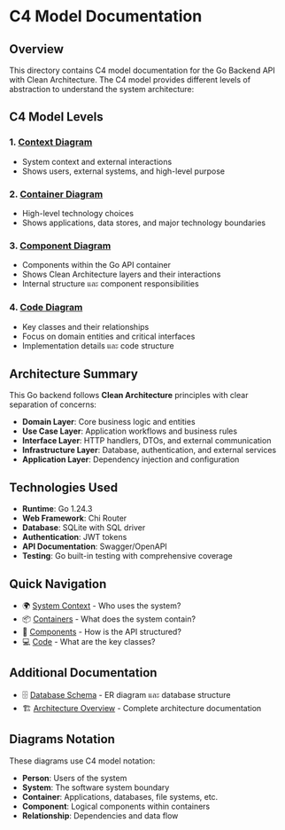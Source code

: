 # C4 Model Documentation

## Overview

This directory contains C4 model documentation for the Go Backend API with Clean Architecture. The C4 model provides different levels of abstraction to understand the system architecture:

## C4 Model Levels

### 1. [Context Diagram](01-context.md) 
- System context and external interactions
- Shows users, external systems, and high-level purpose

### 2. [Container Diagram](02-container.md)
- High-level technology choices  
- Shows applications, data stores, and major technology boundaries

### 3. [Component Diagram](03-component.md) 
- Components within the Go API container
- Shows Clean Architecture layers and their interactions
- Internal structure และ component responsibilities

### 4. [Code Diagram](04-code.md)
- Key classes and their relationships
- Focus on domain entities and critical interfaces
- Implementation details และ code structure

## Architecture Summary

This Go backend follows **Clean Architecture** principles with clear separation of concerns:

- **Domain Layer**: Core business logic and entities
- **Use Case Layer**: Application workflows and business rules  
- **Interface Layer**: HTTP handlers, DTOs, and external communication
- **Infrastructure Layer**: Database, authentication, and external services
- **Application Layer**: Dependency injection and configuration

## Technologies Used

- **Runtime**: Go 1.24.3
- **Web Framework**: Chi Router
- **Database**: SQLite with SQL driver
- **Authentication**: JWT tokens
- **API Documentation**: Swagger/OpenAPI
- **Testing**: Go built-in testing with comprehensive coverage

## Quick Navigation

- 🌍 [System Context](01-context.md) - Who uses the system?
- 📦 [Containers](02-container.md) - What does the system contain?  
- 🔧 [Components](03-component.md) - How is the API structured?
- 💻 [Code](04-code.md) - What are the key classes?

## Additional Documentation

- 🗄️ [Database Schema](../database.md) - ER diagram และ database structure
- 🏗️ [Architecture Overview](../architecture.md) - Complete architecture documentation

## Diagrams Notation

These diagrams use C4 model notation:
- **Person**: Users of the system
- **System**: The software system boundary
- **Container**: Applications, databases, file systems, etc.
- **Component**: Logical components within containers
- **Relationship**: Dependencies and data flow
